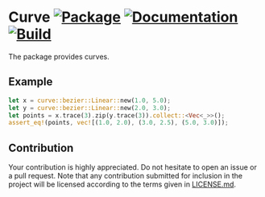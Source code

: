 # Curve [![Package][package-img]][package-url] [![Documentation][documentation-img]][documentation-url] [![Build][build-img]][build-url]

The package provides curves.

## Example

```rust
let x = curve::bezier::Linear::new(1.0, 5.0);
let y = curve::bezier::Linear::new(2.0, 3.0);
let points = x.trace(3).zip(y.trace(3)).collect::<Vec<_>>();
assert_eq!(points, vec![(1.0, 2.0), (3.0, 2.5), (5.0, 3.0)]);
```

## Contribution

Your contribution is highly appreciated. Do not hesitate to open an issue or a
pull request. Note that any contribution submitted for inclusion in the project
will be licensed according to the terms given in [LICENSE.md](LICENSE.md).

[build-img]: https://github.com/bodoni/curve/workflows/build/badge.svg
[build-url]: https://github.com/bodoni/curve/actions/workflows/build.yml
[documentation-img]: https://docs.rs/curve/badge.svg
[documentation-url]: https://docs.rs/curve
[package-img]: https://img.shields.io/crates/v/curve.svg
[package-url]: https://crates.io/crates/curve
